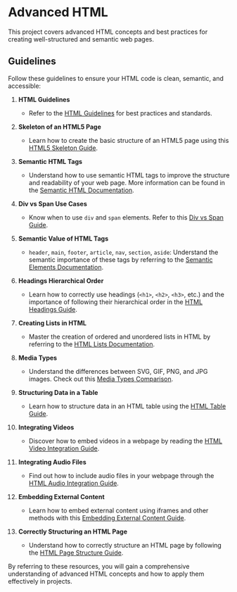 # Advanced HTML

This project covers advanced HTML concepts and best practices for creating well-structured and semantic web pages.

## Guidelines

Follow these guidelines to ensure your HTML code is clean, semantic, and accessible:

1. **HTML Guidelines**
   - Refer to the [HTML Guidelines](https://developer.mozilla.org/en-US/docs/Web/HTML) for best practices and standards.

2. **Skeleton of an HTML5 Page**
   - Learn how to create the basic structure of an HTML5 page using this [HTML5 Skeleton Guide](https://www.w3schools.com/html/html5_syntax.asp).

3. **Semantic HTML Tags**
   - Understand how to use semantic HTML tags to improve the structure and readability of your web page. More information can be found in the [Semantic HTML Documentation](https://developer.mozilla.org/en-US/docs/Glossary/Semantics#semantics_in_html).

4. **Div vs Span Use Cases**
   - Know when to use `div` and `span` elements. Refer to this [Div vs Span Guide](https://www.differencebetween.net/technology/difference-between-div-and-span/).

5. **Semantic Value of HTML Tags**
   - `header`, `main`, `footer`, `article`, `nav`, `section`, `aside`: Understand the semantic importance of these tags by referring to the [Semantic Elements Documentation](https://www.w3schools.com/html/html5_semantic_elements.asp).

6. **Headings Hierarchical Order**
   - Learn how to correctly use headings (`<h1>`, `<h2>`, `<h3>`, etc.) and the importance of following their hierarchical order in the [HTML Headings Guide](https://developer.mozilla.org/en-US/docs/Web/HTML/Element/Heading_Elements).

7. **Creating Lists in HTML**
   - Master the creation of ordered and unordered lists in HTML by referring to the [HTML Lists Documentation](https://www.w3schools.com/html/html_lists.asp).

8. **Media Types**
   - Understand the differences between SVG, GIF, PNG, and JPG images. Check out this [Media Types Comparison](https://www.sitepoint.com/gif-png-jpg-which-one-to-use/).

9. **Structuring Data in a Table**
   - Learn how to structure data in an HTML table using the [HTML Table Guide](https://developer.mozilla.org/en-US/docs/Web/HTML/Element/table).

10. **Integrating Videos**
    - Discover how to embed videos in a webpage by reading the [HTML Video Integration Guide](https://www.w3schools.com/html/html5_video.asp).

11. **Integrating Audio Files**
    - Find out how to include audio files in your webpage through the [HTML Audio Integration Guide](https://www.w3schools.com/html/html5_audio.asp).

12. **Embedding External Content**
    - Learn how to embed external content using iframes and other methods with this [Embedding External Content Guide](https://developer.mozilla.org/en-US/docs/Web/HTML/Element/iframe).

13. **Correctly Structuring an HTML Page**
    - Understand how to correctly structure an HTML page by following the [HTML Page Structure Guide](https://www.w3schools.com/html/html_basic.asp).

By referring to these resources, you will gain a comprehensive understanding of advanced HTML concepts and how to apply them effectively in projects.
